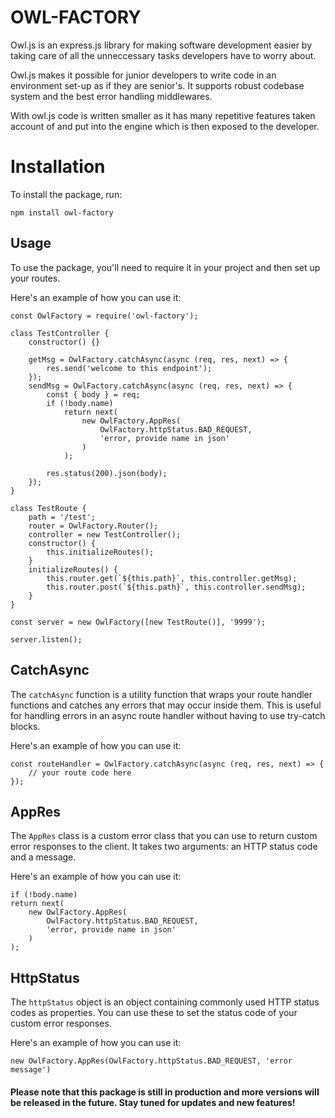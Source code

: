 # OWL-FACTORY

Owl.js is an express.js library for making software development easier by taking care of all the unneccessary tasks developers have to worry about.

Owl.js makes it possible for junior developers to write code in an environment set-up as if they are senior's. It supports robust codebase system and the best error handling middlewares.

With owl.js code is written smaller as it has many repetitive features taken account of and put into the engine which is then exposed to the developer.


# Installation
To install the package, run: 

`npm install owl-factory`

## Usage

To use the package, you'll need to require it in your project and then set up your routes.

Here's an example of how you can use it:

    const OwlFactory = require('owl-factory');

	class TestController {
		constructor() {}

		getMsg = OwlFactory.catchAsync(async (req, res, next) => {
			res.send('welcome to this endpoint');
		});
		sendMsg = OwlFactory.catchAsync(async (req, res, next) => {
			const { body } = req;
			if (!body.name)
				return next(
					new OwlFactory.AppRes(
						OwlFactory.httpStatus.BAD_REQUEST,
						'error, provide name in json'
					)
				);

			res.status(200).json(body);
		});
	}

	class TestRoute {
		path = '/test';
		router = OwlFactory.Router();
		controller = new TestController();
		constructor() {
			this.initializeRoutes();
		}
		initializeRoutes() {
			this.router.get(`${this.path}`, this.controller.getMsg);
			this.router.post(`${this.path}`, this.controller.sendMsg);
		}
	}

	const server = new OwlFactory([new TestRoute()], '9999');

	server.listen();


## CatchAsync

The `catchAsync` function is a utility function that wraps your route handler functions and catches any errors that may occur inside them. This is useful for handling errors in an async route handler without having to use try-catch blocks.

Here's an example of how you can use it:

    const routeHandler = OwlFactory.catchAsync(async (req, res, next) => {
		// your route code here
	});


## AppRes

The `AppRes` class is a custom error class that you can use to return custom error responses to the client. It takes two arguments: an HTTP status code and a message.

Here's an example of how you can use it:

    if (!body.name)
	return next(
		new OwlFactory.AppRes(
			OwlFactory.httpStatus.BAD_REQUEST,
			'error, provide name in json'
		)
	);


## HttpStatus

The `httpStatus` object is an object containing commonly used HTTP status codes as properties. You can use these to set the status code of your custom error responses.

Here's an example of how you can use it:

    new OwlFactory.AppRes(OwlFactory.httpStatus.BAD_REQUEST, 'error message')



#### Please note that this package is still in production and more versions will be released in the future. Stay tuned for updates and new features!
